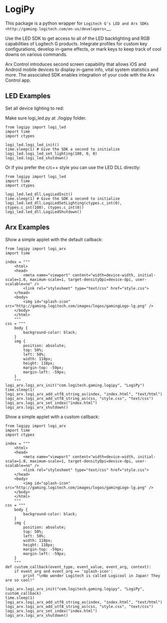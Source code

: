 # LogiPy

This package is a python wrapper for `Logitech G's LED and Arx
SDKs <http://gaming.logitech.com/en-us/developers>`__.

Use the LED SDK to get access to all of the LED backlighting and RGB
capabilities of Logitech G products. Integrate profiles for custom key
configurations, develop in-game effects, or mark keys to keep track of
cool downs on various commands.

Arx Control introduces second screen capability that allows iOS and
Android mobile devices to display in-game info, vital system statistics
and more. The associated SDK enables integration of your code with the
Arx Control app.

LED Examples
------------

Set all device lighting to red:

Make sure logi_led.py at ./logipy folder.

    from logipy import logi_led
    import time
    import ctypes

    logi_led.logi_led_init()
    time.sleep(1) # Give the SDK a second to initialize
    logi_led.logi_led_set_lighting(100, 0, 0)
    logi_led.logi_led_shutdown()

Or if you prefer the c/c++ style you can use the LED DLL directly:


    from logipy import logi_led
    import time
    import ctypes

    logi_led.led_dll.LogiLedInit()
    time.sleep(1) # Give the SDK a second to initialize
    logi_led.led_dll.LogiLedSetLighting(ctypes.c_int(0), ctypes.c_int(100), ctypes.c_int(0))
    logi_led.led_dll.LogiLedShutdown()

Arx Examples
------------

Show a simple applet with the default callback:


    from logipy import logi_arx
    import time

    index = """
        <html>
        <head>
            <meta name="viewport" content="width=device-width, initial-scale=1.0, maximum-scale=1, target-densityDpi=device-dpi, user-scalable=no" />
            <link rel="stylesheet" type="text/css" href="style.css">
        </head>
        <body>
            <img id="splash-icon" src="http://gaming.logitech.com/images/logos/gamingLogo-lg.png" />
        </body>
        </html>
        """
    css = """
        body {
            background-color: black;
        }
        img {
            position: absolute;
            top: 50%;
            left: 50%;
            width: 118px;
            height: 118px;
            margin-top: -59px;
            margin-left: -59px;
        }
        """
    logi_arx.logi_arx_init("com.logitech.gaming.logipy", "LogiPy")
    time.sleep(1)
    logi_arx.logi_arx_add_utf8_string_as(index, "index.html", "text/html")
    logi_arx.logi_arx_add_utf8_string_as(css, "style.css", "text/css")
    logi_arx.logi_arx_set_index("index.html")
    logi_arx.logi_arx_shutdown()

Show a simple applet with a custom callback:


    from logipy import logi_arx
    import time
    import ctypes

    index = """
        <html>
        <head>
            <meta name="viewport" content="width=device-width, initial-scale=1.0, maximum-scale=1, target-densityDpi=device-dpi, user-scalable=no" />
            <link rel="stylesheet" type="text/css" href="style.css">
        </head>
        <body>
            <img id="splash-icon" src="http://gaming.logitech.com/images/logos/gamingLogo-lg.png" />
        </body>
        </html>
        """
    css = """
        body {
            background-color: black;
        }
        img {
            position: absolute;
            top: 50%;
            left: 50%;
            width: 118px;
            height: 118px;
            margin-top: -59px;
            margin-left: -59px;
        }
        """
    def custom_callback(event_type, event_value, event_arg, context):
        if event_arg and event_arg == 'splash-icon':
            print "\nNo wonder Logitech is called Logicool in Japan! They are so cool!"

    logi_arx.logi_arx_init("com.logitech.gaming.logipy", "LogiPy", custom_callback)
    time.sleep(1)
    logi_arx.logi_arx_add_utf8_string_as(index, "index.html", "text/html")
    logi_arx.logi_arx_add_utf8_string_as(css, "style.css", "text/css")
    logi_arx.logi_arx_set_index("index.html")
    logi_arx.logi_arx_shutdown()
